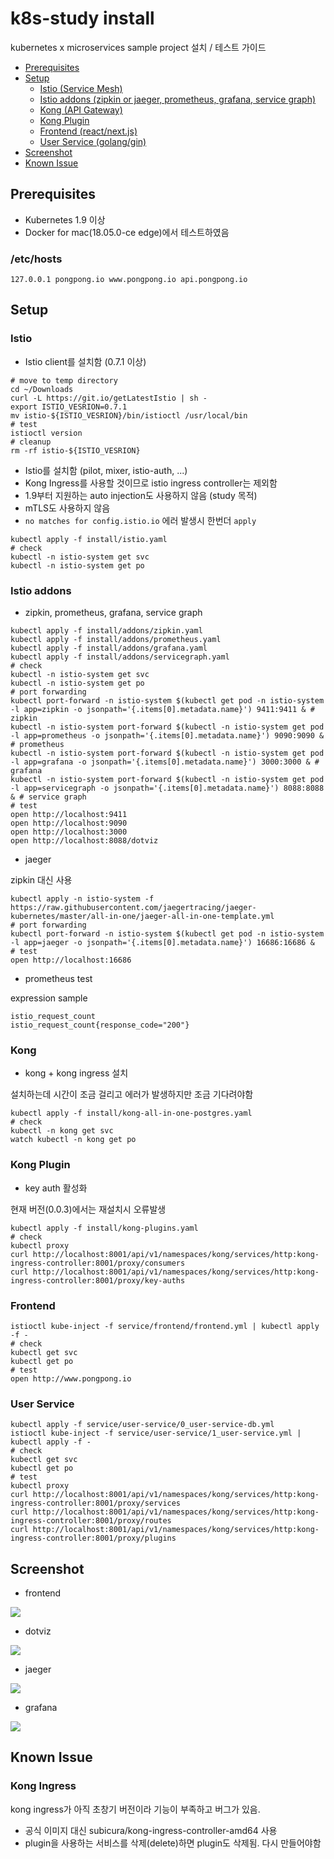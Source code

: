 # k8s-study install

kubernetes x microservices sample project 설치 / 테스트 가이드

- [Prerequisites](#prerequisites)
- [Setup](#setup)
  - [Istio (Service Mesh)](#istio)
  - [Istio addons (zipkin or jaeger, prometheus, grafana, service graph)](#istio-addons)
  - [Kong (API Gateway)](#kong)
  - [Kong Plugin](#kong-plugin)
  - [Frontend (react/next.js)](#frontend)
  - [User Service (golang/gin)](#user-service)
- [Screenshot](#screenshot)
- [Known Issue](#known-issue)

## Prerequisites

- Kubernetes 1.9 이상
- Docker for mac(18.05.0-ce edge)에서 테스트하였음

### /etc/hosts

```
127.0.0.1 pongpong.io www.pongpong.io api.pongpong.io
```

## Setup

### Istio

- Istio client를 설치함 (0.7.1 이상)

```
# move to temp directory
cd ~/Downloads
curl -L https://git.io/getLatestIstio | sh -
export ISTIO_VESRION=0.7.1
mv istio-${ISTIO_VESRION}/bin/istioctl /usr/local/bin
# test
istioctl version
# cleanup
rm -rf istio-${ISTIO_VESRION}
```

- Istio를 설치함 (pilot, mixer, istio-auth, ...)
- Kong Ingress를 사용할 것이므로 istio ingress controller는 제외함
- 1.9부터 지원하는 auto injection도 사용하지 않음 (study 목적)
- mTLS도 사용하지 않음
- `no matches for config.istio.io` 에러 발생시 한번더 `apply`

```
kubectl apply -f install/istio.yaml
# check
kubectl -n istio-system get svc
kubectl -n istio-system get po
```

### Istio addons

- zipkin, prometheus, grafana, service graph

```
kubectl apply -f install/addons/zipkin.yaml
kubectl apply -f install/addons/prometheus.yaml
kubectl apply -f install/addons/grafana.yaml
kubectl apply -f install/addons/servicegraph.yaml
# check
kubectl -n istio-system get svc
kubectl -n istio-system get po
# port forwarding
kubectl port-forward -n istio-system $(kubectl get pod -n istio-system -l app=zipkin -o jsonpath='{.items[0].metadata.name}') 9411:9411 & # zipkin
kubectl -n istio-system port-forward $(kubectl -n istio-system get pod -l app=prometheus -o jsonpath='{.items[0].metadata.name}') 9090:9090 & # prometheus
kubectl -n istio-system port-forward $(kubectl -n istio-system get pod -l app=grafana -o jsonpath='{.items[0].metadata.name}') 3000:3000 & # grafana
kubectl -n istio-system port-forward $(kubectl -n istio-system get pod -l app=servicegraph -o jsonpath='{.items[0].metadata.name}') 8088:8088 & # service graph
# test
open http://localhost:9411
open http://localhost:9090
open http://localhost:3000
open http://localhost:8088/dotviz
```

- jaeger

zipkin 대신 사용

```
kubectl apply -n istio-system -f https://raw.githubusercontent.com/jaegertracing/jaeger-kubernetes/master/all-in-one/jaeger-all-in-one-template.yml
# port forwarding
kubectl port-forward -n istio-system $(kubectl get pod -n istio-system -l app=jaeger -o jsonpath='{.items[0].metadata.name}') 16686:16686 &
# test
open http://localhost:16686
```


- prometheus test

expression sample

```
istio_request_count
istio_request_count{response_code="200"}
```

### Kong

- kong + kong ingress 설치

설치하는데 시간이 조금 걸리고 에러가 발생하지만 조금 기다려야함

```
kubectl apply -f install/kong-all-in-one-postgres.yaml
# check
kubectl -n kong get svc
watch kubectl -n kong get po
```

### Kong Plugin

- key auth 활성화

현재 버전(0.0.3)에서는 재설치시 오류발생

```
kubectl apply -f install/kong-plugins.yaml
# check
kubectl proxy
curl http://localhost:8001/api/v1/namespaces/kong/services/http:kong-ingress-controller:8001/proxy/consumers
curl http://localhost:8001/api/v1/namespaces/kong/services/http:kong-ingress-controller:8001/proxy/key-auths
```

### Frontend

```
istioctl kube-inject -f service/frontend/frontend.yml | kubectl apply -f -
# check
kubectl get svc
kubectl get po
# test
open http://www.pongpong.io
```

### User Service

```
kubectl apply -f service/user-service/0_user-service-db.yml
istioctl kube-inject -f service/user-service/1_user-service.yml | kubectl apply -f -
# check
kubectl get svc
kubectl get po
# test
kubectl proxy
curl http://localhost:8001/api/v1/namespaces/kong/services/http:kong-ingress-controller:8001/proxy/services
curl http://localhost:8001/api/v1/namespaces/kong/services/http:kong-ingress-controller:8001/proxy/routes
curl http://localhost:8001/api/v1/namespaces/kong/services/http:kong-ingress-controller:8001/proxy/plugins
```

## Screenshot

- frontend

![](screenshot/frontend.png)

- dotviz

![](screenshot/dotviz.png)

- jaeger

![](screenshot/jaeger.png)

- grafana

![](screenshot/grafana.png)

## Known Issue

### Kong Ingress

kong ingress가 아직 초창기 버전이라 기능이 부족하고 버그가 있음.

- 공식 이미지 대신 subicura/kong-ingress-controller-amd64 사용
- plugin을 사용하는 서비스를 삭제(delete)하면 plugin도 삭제됨. 다시 만들어야함
